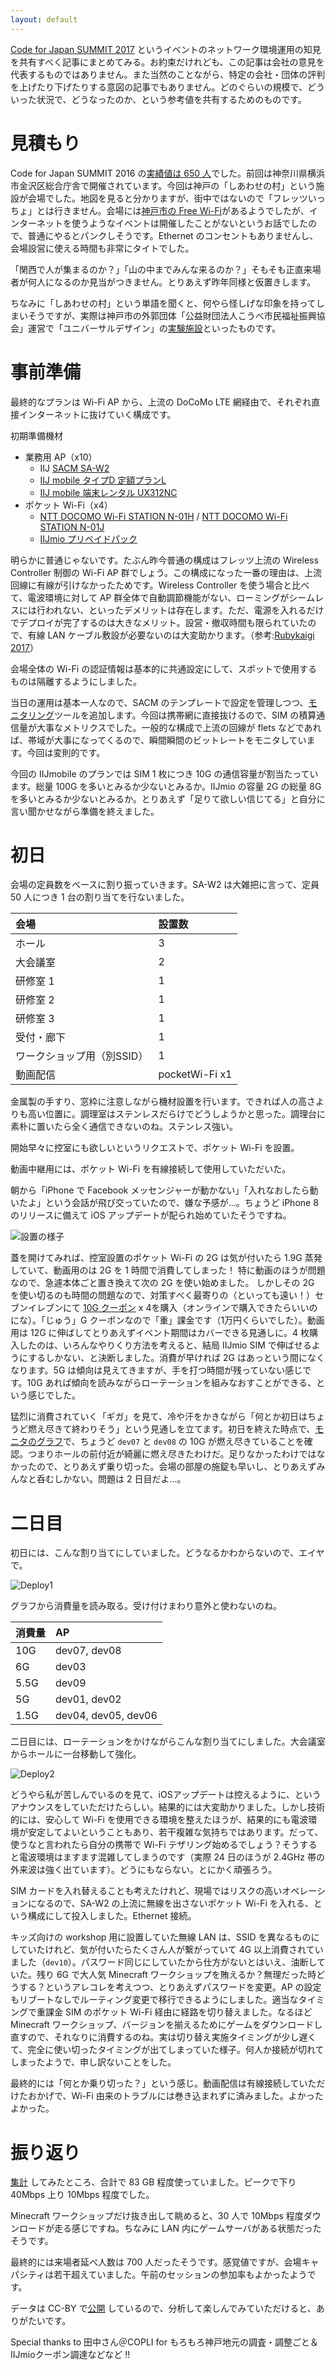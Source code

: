 ```yaml
---
layout: default
---
```

[Code for Japan SUMMIT 2017](https://summit2017.code4japan.org/) というイベントのネットワーク環境運用の知見を共有すべく記事にまとめてみる。お約束だけれども、この記事は会社の意見を代表するものではありません。また当然のことながら、特定の会社・団体の評判を上げたり下げたりする意図の記事でもありません。どのぐらいの規模で、どういった状況で、どうなったのか、という参考値を共有するためのものです。

見積もり
========

Code for Japan SUMMIT 2016 の[実績値は 650 人](https://medium.com/code-for-japan/code-for-japan-summit-2016-%E3%83%AC%E3%83%9D%E3%83%BC%E3%83%88-%E3%83%97%E3%83%AC%E3%82%A4%E3%83%99%E3%83%B3%E3%83%88%E7%B7%A8-86418045a810)でした。前回は神奈川県横浜市金沢区総合庁舎で開催されています。今回は神戸の「しあわせの村」という施設が会場でした。地図を見ると分かりますが、街中ではないので「フレッツいっちょ」とは行きません。会場には[神戸市の Free Wi-Fi](http://www.city.kobe.lg.jp/culture/leisure/information/kobefreewifi.html)があるようでしたが、インターネットを使うようなイベントは開催したことがないというお話でしたので、普通にやるとパンクしそうです。Ethernet のコンセントもありませんし、会場設営に使える時間も非常にタイトでした。

「関西で人が集まるのか？」「山の中までみんな来るのか？」そもそも正直来場者が何人になるのか見当がつきません。とりあえず昨年同様と仮置きします。

ちなみに「しあわせの村」という単語を聞くと、何やら怪しげな印象を持ってしまいそうですが、実際は神戸市の外郭団体「公益財団法人こうべ市民福祉振興協会」運営で「ユニバーサルデザイン」の[実験施設](http://www.shiawasenomura.org/ud_u.html)といったものです。

事前準備
========

最終的なプランは Wi-Fi AP から、上流の DoCoMo LTE 網経由で、それぞれ直接インターネットに抜けていく構成です。

初期準備機材
- 業務用 AP（x10）
  - IIJ [SACM SA-W2](http://www.sacm.jp/#saw2)
  - [IIJ mobile タイプD 定額プランL](https://www.iij.ad.jp/biz/iijmobile/plan_l/plan.html) 
  - [IIJ mobile 端末レンタル UX312NC](https://www.iijmobile.jp/product/type_d/card_UX312NC.html)
- ポケット Wi-Fi（x4）
  - [NTT DOCOMO Wi-Fi STATION N-01H](https://www.nttdocomo.co.jp/product/data/n01h/) /
    [NTT DOCOMO Wi-Fi STATION N-01J](https://www.nttdocomo.co.jp/product/data/n01j/)
  - [IIJmio プリペイドパック](https://s.iijmio.jp/prepaid/)

明らかに普通じゃないです。たぶん昨今普通の構成はフレッツ上流の Wireless Controller 制御の Wi-Fi AP 群でしょう。この構成になった一番の理由は、上流回線に有線が引けなかったためです。Wireless Controller を使う場合と比べて、電波環境に対して AP 群全体で自動調節機能がない、ローミングがシームレスには行われない、といったデメリットは存在します。ただ、電源を入れるだけでデプロイが完了するのは大きなメリット。設営・撤収時間も限られていたので、有線 LAN ケーブル敷設が必要ないのは大変助かります。（参考:[Rubykaigi 2017](https://diary.sorah.jp/2017/09/25/rubykaigi2017-wifi)）

会場全体の Wi-Fi の認証情報は基本的に共通設定にして、スポットで使用するものは隔離するようにしました。

当日の運用は基本一人なので、SACM のテンプレートで設定を管理しつつ、[モニタリング](https://hkwi.github.io/sacm_cfjs2017/)ツールを追加します。今回は携帯網に直接抜けるので、SIM の積算通信量が大事なメトリクスでした。一般的な構成で上流の回線が flets などであれば、帯域が大事になってくるので、瞬間瞬間のビットレートをモニタしています。今回は変則的です。

今回の IIJmobile のプランでは SIM 1 枚につき 10G の通信容量が割当たっています。総量 100G を多いとみるか少ないとみるか。IIJmio の容量 2G の総量 8G を多いとみるか少ないとみるか。とりあえず「足りて欲しい信じてる」と自分に言い聞かせながら準備を終えました。

初日
====

会場の定員数をベースに割り振っていきます。SA-W2 は大雑把に言って、定員 50 人につき 1 台の割り当てを行ないました。

|会場|設置数|
|:---|:---|
|ホール|3|
|大会議室|2|
|研修室 1|1|
|研修室 2|1|
|研修室 3|1|
|受付・廊下|1|
|ワークショップ用（別SSID）|1|
|動画配信|pocketWi-Fi x1|

金属製の手すり、窓枠に注意しながら機材設置を行います。できれば人の高さよりも高い位置に。調理室はステンレスだらけでどうしようかと思った。調理台に素朴に置いたら全く通信できないのね。ステンレス強い。

開始早々に控室にも欲しいというリクエストで、ポケット Wi-Fi を設置。

動画中継用には、ポケット Wi-Fi を有線接続して使用していただいた。

朝から「iPhone で Facebook メッセンジャーが動かない」「入れなおしたら動いたよ」という会話が飛び交っていたので、嫌な予感が…。ちょうど iPhone 8 のリリースに備えて iOS アップデートが配られ始めていたそうですね。

![設置の様子](https://farm5.staticflickr.com/4430/23473395248_93c00b6f5c.jpg)

蓋を開けてみれば、控室設置のポケット Wi-Fi の 2G は気が付いたら 1.9G 蒸発していて、動画用のは 2G を 1 時間で消費してしまった！
特に動画のほうが問題なので、急遽本体ごと置き換えて次の 2G を使い始めました。
しかしその 2G を使い切るのも時間の問題なので、対策すべく最寄りの（といっても遠い！）セブンイレブンにて [10G クーポン](https://s.iijmio.jp/couponcard/code.html) x 4を購入（オンラインで購入できたらいいのにな）。「じゅう」G クーポンなので「重」課金です（1万円くらいでした）。動画用は 12G に伸ばしてとりあえずイベント期間はカバーできる見通しに。4 枚購入したのは、いろんなやりくり方法を考えると、結局 IIJmio SIM で伸ばせるようにするしかない、と決断しました。消費が早ければ 2G はあっという間になくなります。5G は傾向は見えてきますが、手を打つ時間が残っていない感じです。10G あれば傾向を読みながらローテーションを組みなおすことができる、という感じでした。

猛烈に消費されていく「ギガ」を見て、冷や汗をかきながら「何とか初日はちょうど燃え尽きて終わりそう」という見通しを立てます。初日を終えた時点で、[モニタのグラフ](https://hkwi.github.io/sacm_cfjs2017/)で、ちょうど `dev07` と `dev08` の 10G が燃え尽きていることを確認。つまりホールの前付近が綺麗に燃え尽きたわけだ。足りなかったわけではなかったので、とりあえず乗り切った。会場の部屋の施錠も早いし、とりあえずみんなと呑むしかない。問題は 2 日目だよ…。

二日目
======
初日には、こんな割り当てにしていました。どうなるかわからないので、エイヤで。

![Deploy1](https://docs.google.com/drawings/d/e/2PACX-1vRECx3AqPfrAz4BgBkgOz_h_yudsKqkTSmuRsrnXJkhatij2ZKAc7iGaQttKTXEkjLpXIrKopxa_RU1/pub?w=480&h=360)

グラフから消費量を読み取る。受け付けまわり意外と使わないのね。

|消費量|AP|
|:--|:--|
|10G|dev07, dev08|
|6G|dev03|
|5.5G|dev09|
|5G|dev01, dev02|
|1.5G|dev04, dev05, dev06|

二日目には、ローテーションをかけながらこんな割り当てにしました。大会議室からホールに一台移動して強化。

![Deploy2](https://docs.google.com/drawings/d/e/2PACX-1vQcMYnPbOlryq3eHxsAJ3PLnEfoBPqESO30e0PYmfVEFVDHNHEWPeisYrXcJvSk8Ut-4DZG5ShWufZU/pub?w=480&h=360)

どうやら私が苦しんでいるのを見て、iOSアップデートは控えるように、というアナウンスをしていただけたらしい。結果的には大変助かりました。しかし技術的には、安心して Wi-Fi を使用できる環境を整えたほうが、結果的にも電波環境が安定してよいということもあり、若干複雑な気持ちではあります。だって、使うなと言われたら自分の携帯で Wi-Fi テザリング始めるでしょう？そうすると電波環境はますます混雑してしまうのです（実際 24 日のほうが 2.4GHz 帯の外来波は強く出ています）。どうにもならない。とにかく頑張ろう。

SIM カードを入れ替えることも考えたけれど、現場ではリスクの高いオペレーションになるので、SA-W2 の上流に無線を出さないポケット Wi-Fi を入れる、という構成にして投入しました。Ethernet 接続。

キッズ向けの workshop 用に設置していた無線 LAN は、SSID を異なるものにしていたけれど、気が付いたらたくさん人が繋がっていて 4G 以上消費されていました（`dev10`）。パスワード同じにしていたから仕方がないとはいえ、油断していた。残り 6G で大人気 Minecraft ワークショップを賄えるか？無理だった時どうする？というアレコレを考えつつ、とりあえずパスワードを変更。AP の設定もリブートなしでルーティング変更で移行できるようにしました。適当なタイミングで重課金 SIM のポケット Wi-Fi 経由に経路を切り替えました。なるほど Minecraft ワークショップ、バージョンを揃えるためにゲームをダウンロードし直すので、それなりに消費するのね。実は切り替え実施タイミングが少し遅くて、完全に使い切ったタイミングが出てしまっていた様子。何人か接続が切れてしまったようで、申し訳ないことをした。

最終的には「何とか乗り切った？」という感じ。動画配信は有線接続していただけたおかげで、Wi-Fi 由来のトラブルには巻き込まれずに済みました。よかったよかった。

振り返り
========
[集計](https://github.com/hkwi/sacm_cfjs2017/blob/master/traffic.ipynb) してみたところ、合計で 83 GB 程度使っていました。ピークで下り 40Mbps 上り 10Mbps 程度でした。

Minecraft ワークショップだけ抜き出して眺めると、30 人で 10Mbps 程度ダウンロードが走る感じですね。ちなみに LAN 内にゲームサーバがある状態だったそうです。

最終的には来場者延べ人数は 700 人だったそうです。感覚値ですが、会場キャパシティは若干超えていました。午前のセッションの参加率もよかったようです。

データは CC-BY で[公開](https://github.com/hkwi/sacm_cfjs2017) しているので、分析して楽しんでみていただけると、ありがたいです。

Special thanks to 田中さん＠COPLI for もろもろ神戸地元の調査・調整ごと＆IIJmioクーポン調達などなど !!
